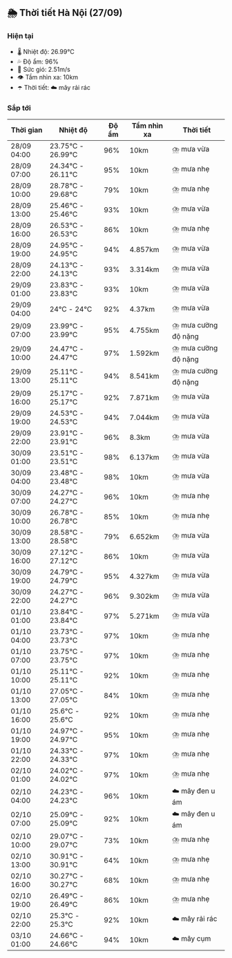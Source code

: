 ## 🌦️ Thời tiết Hà Nội (27/09)

### Hiện tại

- 🌡️ Nhiệt độ: 26.99℃
- 💦 Độ ẩm: 96%
- 💨 Sức gió: 2.51m/s
- 👁️ Tầm nhìn xa: 10km
- ☂️ Thời tiết: ☁️ mây rải rác

### Sắp tới

| Thời gian | Nhiệt độ | Độ ẩm | Tầm nhìn xa | Thời tiết |
| --- | --- | --- | --- | --- |
| 28/09 04:00 | 23.75℃ - 26.99℃ | 96% | 10km | ⛈️ mưa vừa |
| 28/09 07:00 | 24.34℃ - 26.11℃ | 95% | 10km | ⛈️ mưa nhẹ |
| 28/09 10:00 | 28.78℃ - 29.68℃ | 79% | 10km | ⛈️ mưa nhẹ |
| 28/09 13:00 | 25.46℃ - 25.46℃ | 93% | 10km | ⛈️ mưa vừa |
| 28/09 16:00 | 26.53℃ - 26.53℃ | 86% | 10km | ⛈️ mưa nhẹ |
| 28/09 19:00 | 24.95℃ - 24.95℃ | 94% | 4.857km | ⛈️ mưa vừa |
| 28/09 22:00 | 24.13℃ - 24.13℃ | 93% | 3.314km | ⛈️ mưa vừa |
| 29/09 01:00 | 23.83℃ - 23.83℃ | 93% | 10km | ⛈️ mưa vừa |
| 29/09 04:00 | 24℃ - 24℃ | 92% | 4.37km | ⛈️ mưa vừa |
| 29/09 07:00 | 23.99℃ - 23.99℃ | 95% | 4.755km | ⛈️ mưa cường độ nặng |
| 29/09 10:00 | 24.47℃ - 24.47℃ | 97% | 1.592km | ⛈️ mưa cường độ nặng |
| 29/09 13:00 | 25.11℃ - 25.11℃ | 94% | 8.541km | ⛈️ mưa cường độ nặng |
| 29/09 16:00 | 25.17℃ - 25.17℃ | 92% | 7.871km | ⛈️ mưa vừa |
| 29/09 19:00 | 24.53℃ - 24.53℃ | 94% | 7.044km | ⛈️ mưa vừa |
| 29/09 22:00 | 23.91℃ - 23.91℃ | 96% | 8.3km | ⛈️ mưa vừa |
| 30/09 01:00 | 23.51℃ - 23.51℃ | 98% | 6.137km | ⛈️ mưa vừa |
| 30/09 04:00 | 23.48℃ - 23.48℃ | 98% | 10km | ⛈️ mưa vừa |
| 30/09 07:00 | 24.27℃ - 24.27℃ | 96% | 10km | ⛈️ mưa nhẹ |
| 30/09 10:00 | 26.78℃ - 26.78℃ | 85% | 10km | ⛈️ mưa nhẹ |
| 30/09 13:00 | 28.58℃ - 28.58℃ | 79% | 6.652km | ⛈️ mưa vừa |
| 30/09 16:00 | 27.12℃ - 27.12℃ | 86% | 10km | ⛈️ mưa vừa |
| 30/09 19:00 | 24.79℃ - 24.79℃ | 95% | 4.327km | ⛈️ mưa vừa |
| 30/09 22:00 | 24.27℃ - 24.27℃ | 96% | 9.302km | ⛈️ mưa vừa |
| 01/10 01:00 | 23.84℃ - 23.84℃ | 97% | 5.271km | ⛈️ mưa vừa |
| 01/10 04:00 | 23.73℃ - 23.73℃ | 97% | 10km | ⛈️ mưa nhẹ |
| 01/10 07:00 | 23.75℃ - 23.75℃ | 97% | 10km | ⛈️ mưa nhẹ |
| 01/10 10:00 | 25.11℃ - 25.11℃ | 92% | 10km | ⛈️ mưa nhẹ |
| 01/10 13:00 | 27.05℃ - 27.05℃ | 84% | 10km | ⛈️ mưa nhẹ |
| 01/10 16:00 | 25.6℃ - 25.6℃ | 92% | 10km | ⛈️ mưa nhẹ |
| 01/10 19:00 | 24.97℃ - 24.97℃ | 95% | 10km | ⛈️ mưa nhẹ |
| 01/10 22:00 | 24.33℃ - 24.33℃ | 97% | 10km | ⛈️ mưa nhẹ |
| 02/10 01:00 | 24.02℃ - 24.02℃ | 97% | 10km | ⛈️ mưa nhẹ |
| 02/10 04:00 | 24.23℃ - 24.23℃ | 96% | 10km | ☁️ mây đen u ám |
| 02/10 07:00 | 25.09℃ - 25.09℃ | 92% | 10km | ☁️ mây đen u ám |
| 02/10 10:00 | 29.07℃ - 29.07℃ | 73% | 10km | ⛈️ mưa nhẹ |
| 02/10 13:00 | 30.91℃ - 30.91℃ | 64% | 10km | ⛈️ mưa nhẹ |
| 02/10 16:00 | 30.27℃ - 30.27℃ | 68% | 10km | ⛈️ mưa nhẹ |
| 02/10 19:00 | 26.49℃ - 26.49℃ | 86% | 10km | ⛈️ mưa nhẹ |
| 02/10 22:00 | 25.3℃ - 25.3℃ | 92% | 10km | ☁️ mây rải rác |
| 03/10 01:00 | 24.66℃ - 24.66℃ | 94% | 10km | ☁️ mây cụm |
